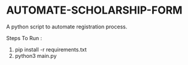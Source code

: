 # AUTOMATE-SCHOLARSHIP-FORM
A python script to automate registration process.

Steps To Run :
1. pip install -r requirements.txt
2. python3 main.py
